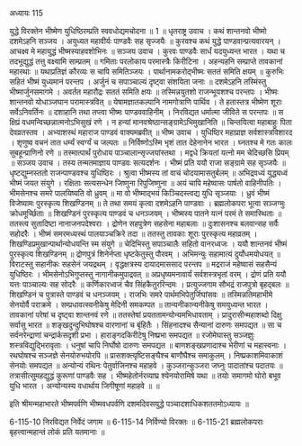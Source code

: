 अध्यायः 115

युद्धे विरक्तेन भीष्मेण युधिष्ठिरम्प्रति स्ववधोद्यमचोदना ॥ 1 ॥
धृतराष्ट्र उवाच ।
कथं शान्तनवो भीष्मो दशमेऽहनि सञ्जय ।
अयुध्यत महावीर्यः पाण्डवैः सह सृज्जयैः ॥
कुरवश्च कथं युद्धे पाण्डवान्प्रत्यवारयन् ।
आचक्ष्व मे महायुद्धं भीष्मस्याहवशोभिनः ॥
सञ्जय उवाच ।
कुरवः पाण्डवैः सार्धं यदयुध्यन्त भारत ।
यथा च तदभूद्युद्धं तत्तु वक्ष्यामि साम्प्रतम् ॥
गमिताः परलोकाय परमास्त्रैः किरीटिना ।
अहन्यहनि सम्प्राप्ते तावकानां महारथाः ॥
यथाप्रतिज्ञं कौरव्यः स चापि समितिञ्जयः ।
पार्थानामकरोद्भीष्मः सततं समिति क्षयम् ॥
कुरुभिः सहितं भीष्मं युध्यमानं परन्तप ।
अर्जुनं च सपाञ्चाल्यं दृष्ट्वा संशयिता जनाः ॥
दशमेऽहनि तस्मिंस्तु भीष्मार्जुनसमागमे ।
अवर्तत महारौद्रः सततं समिति क्षयः ॥
तस्मिन्नयुतशो राजन्भूयशश्च परन्तपः ।
भीष्मः शान्तनवो योधाञ्जघान परामास्त्रवित् ॥
येषामज्ञातकल्पानि नामगोत्राणि पार्थिव ।
ते हतास्तत्र भीष्मेण शूराः सर्वेऽनिवर्तिनः ॥
दशाहानि तथा तप्त्वा भीष्मः पाण्डववाहिनीम् ।
निरविद्यत धर्मात्मा जीविते स परन्तपः ॥
स क्षिप्रं वधमन्विच्छन्नात्मनोऽभिसुखं रणे ।
न हन्यां मानवश्रेष्ठान्सङ्ग्रामेऽभिमुखानिति ॥
चिन्तयित्वा महाबाहुः पिता देवव्रतस्तव ।
अभ्याशस्थं महाराज पाण्डवं वाक्यमब्रवीत् ॥
भीष्म उवाच ।
युधिष्ठिर महाप्राज्ञ सर्वशास्त्रविशारद ।
शृणुष्व वचनं तात धर्म्यं स्वर्ग्यं च जल्पतः ॥
निर्विष्णोऽस्मि भृशं तात देहेनानेन भारत ।
घ्नतश्च मे गतः कालः सुबहून्प्राणिनो रणे ॥
तस्मात्पार्थं पुरोधाय पाञ्चालान्सृज्जयांस्तथा ।
मद्वधे क्रियतां यत्नो मम चेदिच्छसि प्रियम् ॥
सञ्जय उवाच ।
तस्य तन्मतमाज्ञाय पाण्डवः सत्यदर्शनः ।
भीष्मं प्रति ययौ राजा सङ्ग्रामे सह सृञ्जयैः ॥
धृष्टद्युम्नस्ततो राजन्पाण्डवश्च युधिष्ठिरः ।
श्रुत्वा भीष्मस्य तां वाचं चोदयामासतुर्बलम् ॥
अभिद्रवध्यं युद्ध्यध्वं भीष्मं जयत संयुगे ।
रक्षिताः सत्यसन्धेन जिष्णुना रिपुजिष्णुना ॥
अयं चापि महेष्वासः पार्षतो वाहिनीपतिः ।
भीमसेनश्च समरे पालयिष्यति वो ध्रुवम् ॥
मा वो भीष्माद्भयं किञ्चिदस्त्वद्य युधि सृञ्जयाः ।
ध्रुवं भीष्मं विजेष्यामः पुरस्कृत्य शिखण्डिनम् ॥
ते तथा समयं कृत्वा दशमेऽहनि पाण्डवाः ।
ब्रह्मलोकपरा भूत्वा सञ्जग्मुः क्रोधमूर्च्छिताः ॥
शिखण्डिनं पुरस्कृत्य पाण्डवं च धनञ्जयम् ।
भीष्मस्य पातने यत्नं परमं ते समास्थिताः ॥
ततस्त्व सुतादिष्टा नानाजनपदेश्वराः ।
द्रोणेन सहपुत्रेण सहसेना महाबलाः ॥
दुःशासनश्च बलवान्सह सर्वैः सहोदरैः ।
भीष्मं समरमध्यस्थं पालयाञ्चक्रिरे तदा ॥
ततस्तु तावकाः शूराः पुरस्कृत्य महाव्रतम् ।
शिखण्डिप्रमुखान्पार्थान्योधयन्ति स्म संयुगे ॥
चेदिभिस्तु सपाञ्चालैः सहितो वानरध्वजः ।
ययौ शान्तनवं भीष्मं पुरस्कृत्य शिखण्डिनम् ॥
द्रोणपुत्रं शिनेर्नप्ता धृष्टकेतुस्तु पौरवम् ।
अभिमन्युः सहामात्यं दुर्योधमयोधयत् ॥
विराटस्तु सहानीकः सहसेनं जयद्रथम् ।
वृद्धक्षत्रस्य दायादमाससाद परन्तप ॥
मद्रराजं महेष्वासं सहसैन्यं युधिष्ठिरः ।
भीमसेनोऽभिगुप्तस्तु नागानीकमुपाद्रवत् ॥
अप्रधृष्यमनावार्यं सर्वशस्त्रभृतां वरम् ।
द्रोणं प्रति ययौ यत्तः पाञ्चाल्यः सह सोदरैः ॥
कर्णिकारध्वजं चैव सिंहकैतुररिन्दमः ।
प्रत्युज्जगाम सौभद्रं राजपुत्रो बृहद्बलः ॥
शिखण्डिनं च पुत्रास्ते पाण्डवं च धनञ्जयम् ।
राजभिः समरे पार्थमभिपेतुर्जिघांसवः ॥
तस्मिन्नतिमहाभीमे सेनयोर्वै पराक्रमे ।
सम्प्रधावत्स्वनीकेषु मेदिनी समकम्पत ॥
तान्यनीकान्यनीकेषु समयुध्यन्त भारत ।
तावकानां परेषां च दृष्ट्वा शान्तनवं रणे ॥
ततस्तेषां प्रयततामन्योन्यमभिधावताम् ।
प्रादुरासीन्महाशब्दो दिक्षु सर्वासु भारत ॥
शङ्खदुन्दुभिघोषश्च वारणानां च बृंहितैः ।
सिंहनादश्च सैन्यानां दारुणः समपद्यत ॥
सा च सर्वनरेन्द्राणां चन्द्रार्कसदृशी प्रभा ।
हाराङ्गदकिरीटेषु निष्प्रभा समपद्यत ॥
रजोमेघास्तु सञ्जज्ञुः शस्त्रविद्युद्भिरावृताः ।
धनुषां चापि निर्घोषो दारुणः समपद्यत ॥
बाणशङ्खप्रणादाश्च भेरीणां च महास्वनाः ।
रथघोषश्च सञ्जज्ञे सेनयोरुभयोरपि ॥
प्रासशक्त्यृष्टिसङ्घैश्च बाणौघैश्च समाकुलम् ।
निष्प्रकाशमिवाकाशं सेनयोः समपद्यत ॥
अन्योन्यं रथिनः पेतुर्वाजिनश्च महाहवे ।
कुञ्जरान्कुञ्जरा जघ्नुः पादातांश्च पदातयः ॥
तत्रासीत्सुमहद्युद्धं कुरूणां पाण्डवैः सह ।
भीष्महेतोर्नरव्याघ्र श्येनयोरामिषे यथा ॥
तयोः समागमो घोरो बभूव युधि भारत ।
अन्योन्यस्य वधार्थाय जिगीषूणां महाहवे ॥ ॥

इति श्रीमन्महाभारते भीष्मपर्वणि भीष्मवधपर्वणि दशमदिवसयुद्धे पञ्चादशाधिकशततमोऽध्यायः ॥

6-115-10 निरविद्यत निर्वेदं जगाम ॥ 6-115-14 निर्विण्यो विरक्तः ॥ 6-115-21 ब्रह्मलोकपराः बृहत्त्वान्महान्तं लोकं प्रति यतमानाः ॥
